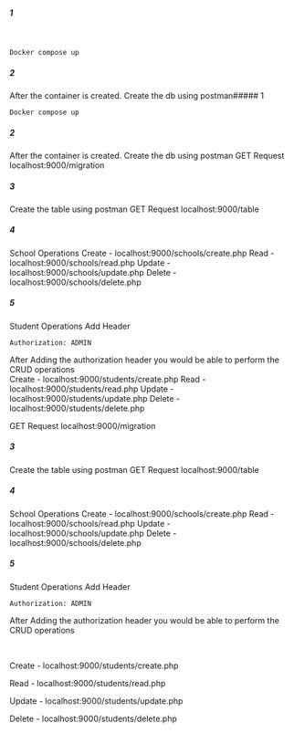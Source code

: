 ##### 1
<br>

```
Docker compose up
```

##### 2
After the container is created. Create the db using postman##### 1
<br>
```
Docker compose up
```

##### 2
After the container is created. Create the db using postman
GET Request
localhost:9000/migration

##### 3
Create the table using postman
GET Request
localhost:9000/table

##### 4
School Operations
Create - localhost:9000/schools/create.php
Read - localhost:9000/schools/read.php
Update - localhost:9000/schools/update.php
Delete - localhost:9000/schools/delete.php

##### 5
Student Operations
Add Header 
```
Authorization: ADMIN
```
After Adding the authorization header you would be able to perform the CRUD operations
<br>
Create - localhost:9000/students/create.php
Read - localhost:9000/students/read.php
Update - localhost:9000/students/update.php
Delete - localhost:9000/students/delete.php



GET Request
localhost:9000/migration

##### 3
Create the table using postman
GET Request
localhost:9000/table

##### 4
School Operations
Create - localhost:9000/schools/create.php
Read - localhost:9000/schools/read.php
Update - localhost:9000/schools/update.php
Delete - localhost:9000/schools/delete.php

##### 5
Student Operations
Add Header 
```
Authorization: ADMIN
```
After Adding the authorization header you would be able to perform the CRUD operations

<br>

Create - localhost:9000/students/create.php

Read - localhost:9000/students/read.php

Update - localhost:9000/students/update.php

Delete - localhost:9000/students/delete.php


